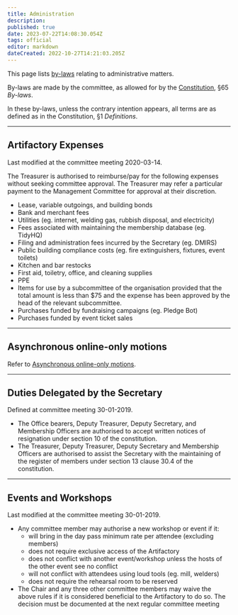 ```yaml
---
title: Administration
description: 
published: true
date: 2023-07-22T14:08:30.054Z
tags: official
editor: markdown
dateCreated: 2022-10-27T14:21:03.205Z
---
```


This page lists [by-laws](/docs/policies/bylaws) relating to administrative matters.

By-laws are made by the committee, as allowed for by the [Constitution](/constitution), §65 *By-laws*.

In these by-laws, unless the contrary intention appears, all terms are as defined as in the Constitution, §1 *Definitions*.

------------------------------------------------------------------------

## Artifactory Expenses

Last modified at the committee meeting 2020-03-14.

The Treasurer is authorised to reimburse/pay for the following expenses without seeking committee approval. The Treasurer may refer a particular payment to the Management Committee for approval at their discretion.

* Lease, variable outgoings, and building bonds
* Bank and merchant fees
* Utilities (eg. internet, welding gas, rubbish disposal, and electricity)
* Fees associated with maintaining the membership database (eg. TidyHQ)
* Filing and administration fees incurred by the Secretary (eg. DMIRS)
* Public building compliance costs (eg. fire extinguishers, fixtures, event toilets)
* Kitchen and bar restocks
* First aid, toiletry, office, and cleaning supplies
* PPE
* Items for use by a subcommittee of the organisation provided that the total amount is less than $75 and the expense has been approved by the head of the relevant subcommittee.
* Purchases funded by fundraising campaigns (eg. Pledge Bot)
* Purchases funded by event ticket sales

------------------------------------------------------------------------

## Asynchronous online-only motions

Refer to [Asynchronous online-only motions](/docs/policies/online-motions).

------------------------------------------------------------------------

## Duties Delegated by the Secretary

Defined at committee meeting 30-01-2019.

* The Office bearers, Deputy Treasurer, Deputy Secretary, and Membership Officers are authorised to accept written notices of resignation under section 10 of the constitution.
* The Treasurer, Deputy Treasurer, Deputy Secretary and Membership Officers are authorised to assist the Secretary with the maintaining of the register of members under section 13 clause 30.4 of the constitution.

------------------------------------------------------------------------

## Events and Workshops

Last modified at the committee meeting 30-01-2019.

* Any committee member may authorise a new workshop or event if it:
  * will bring in the day pass minimum rate per attendee (excluding members)
  * does not require exclusive access of the Artifactory
  * does not conflict with another event/workshop unless the hosts of the other event see no conflict
  * will not conflict with attendees using loud tools (eg. mill, welders)
  * does not require the rehearsal room to be reserved
* The Chair and any three other committee members may waive the above rules if it is considered beneficial to the Artifactory to do so. The decision must be documented at the next regular committee meeting
